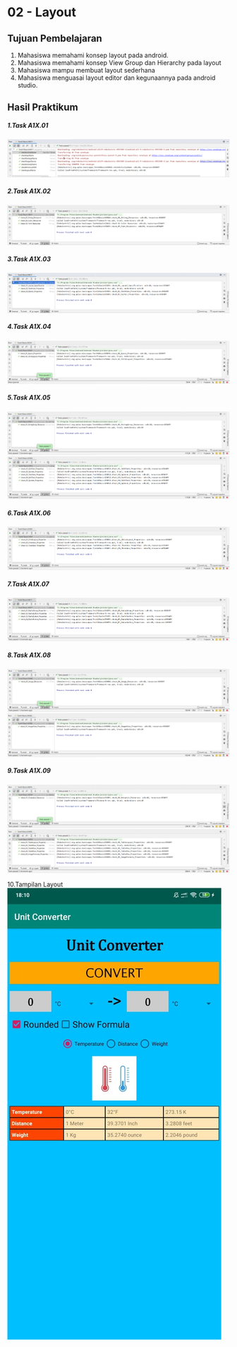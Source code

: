 # 02 - Layout

## Tujuan Pembelajaran

1. Mahasiswa memahami konsep layout pada android.
2. Mahasiswa memahami konsep View Group dan Hierarchy pada layout
3. Mahasiswa mampu membuat layout sederhana
4. Mahasiswa menguasai layout editor dan kegunaannya pada android studio.

## Hasil Praktikum

##### 1.Task A1X.01
![Task A1X.01 ](img/A1X.01.PNG)

##### 2.Task A1X.02
![Task A1X.02 ](img/A1X.02.PNG)

##### 3.Task A1X.03
![Task A1X.03 ](img/A1X.03.PNG)

##### 4.Task A1X.04
![Task A1X.04 ](img/A1X.04.PNG)

##### 5.Task A1X.05
![Task A1X.051 ](img/A1X.051.PNG)
![Task A1X.052 ](img/A1X.052.PNG)

##### 6.Task A1X.06
![Task A1X.06 ](img/A1X.06.PNG)

##### 7.Task A1X.07
![Task A1X.07 ](img/A1X.07.PNG)

##### 8.Task A1X.08
![Task A1X.081 ](img/A1X.081.PNG)
![Task A1X.082 ](img/A1X.082.PNG)

##### 9.Task A1X.09
![Task A1X.091 ](img/A1X.091.PNG)
![Task A1X.092 ](img/A1X.092.PNG)

10.Tampilan Layout 
![Layout](img/Layout.jpeg)

